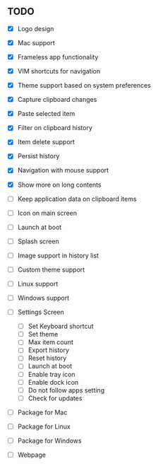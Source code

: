 TODO
----

- [x] Logo design
- [x] Mac support
- [x] Frameless app functionality
- [x] VIM shortcuts for navigation
- [x] Theme support based on system preferences
- [x] Capture clipboard changes
- [x] Paste selected item
- [x] Filter on clipboard history
- [x] Item delete support
- [x] Persist history
- [x] Navigation with mouse support
- [x] Show more on long contents
- [ ] Keep application data on clipboard items
- [ ] Icon on main screen
- [ ] Launch at boot
- [ ] Splash screen
- [ ] Image support in history list
- [ ] Custom theme support
- [ ] Linux support
- [ ] Windows support

- [ ] Settings Screen
  - [ ] Set Keyboard shortcut
  - [ ] Set theme
  - [ ] Max item count
  - [ ] Export history
  - [ ] Reset history
  - [ ] Launch at boot
  - [ ] Enable tray icon
  - [ ] Enable dock icon
  - [ ] Do not follow apps setting
  - [ ] Check for updates

- [ ] Package for Mac
- [ ] Package for Linux
- [ ] Package for Windows

- [ ] Webpage
